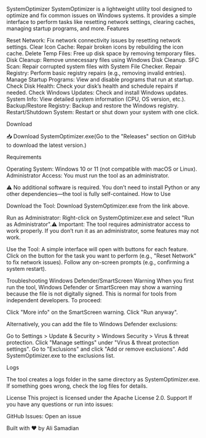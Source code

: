 SystemOptimizer
SystemOptimizer is a lightweight utility tool designed to optimize and fix common issues on Windows systems. It provides a simple interface to perform tasks like resetting network settings, clearing caches, managing startup programs, and more.
Features

Reset Network: Fix network connectivity issues by resetting network settings.
Clear Icon Cache: Repair broken icons by rebuilding the icon cache.
Delete Temp Files: Free up disk space by removing temporary files.
Disk Cleanup: Remove unnecessary files using Windows Disk Cleanup.
SFC Scan: Repair corrupted system files with System File Checker.
Repair Registry: Perform basic registry repairs (e.g., removing invalid entries).
Manage Startup Programs: View and disable programs that run at startup.
Check Disk Health: Check your disk’s health and schedule repairs if needed.
Check Windows Updates: Check and install Windows updates.
System Info: View detailed system information (CPU, OS version, etc.).
Backup/Restore Registry: Backup and restore the Windows registry.
Restart/Shutdown System: Restart or shut down your system with one click.

Download

📥 Download SystemOptimizer.exe(Go to the "Releases" section on GitHub to download the latest version.)

Requirements

Operating System: Windows 10 or 11 (not compatible with macOS or Linux).
Administrator Access: You must run the tool as an administrator.

⚠️ No additional software is required. You don’t need to install Python or any other dependencies—the tool is fully self-contained.
How to Use

Download the Tool:
Download SystemOptimizer.exe from the link above.


Run as Administrator:
Right-click on SystemOptimizer.exe and select "Run as Administrator".⚠️ Important: The tool requires administrator access to work properly. If you don’t run it as an administrator, some features may not work.


Use the Tool:
A simple interface will open with buttons for each feature.
Click on the button for the task you want to perform (e.g., "Reset Network" to fix network issues).
Follow any on-screen prompts (e.g., confirming a system restart).



Troubleshooting
Windows Defender/SmartScreen Warning
When you first run the tool, Windows Defender or SmartScreen may show a warning because the file is not digitally signed. This is normal for tools from independent developers.
To proceed:

Click "More info" on the SmartScreen warning.
Click "Run anyway".

Alternatively, you can add the file to Windows Defender exclusions:

Go to Settings > Update & Security > Windows Security > Virus & threat protection.
Click "Manage settings" under "Virus & threat protection settings".
Go to "Exclusions" and click "Add or remove exclusions".
Add SystemOptimizer.exe to the exclusions list.

Logs

The tool creates a logs folder in the same directory as SystemOptimizer.exe.
If something goes wrong, check the log files for details.

License
This project is licensed under the Apache License 2.0.
Support
If you have any questions or run into issues:


GitHub Issues: Open an issue

Built with ❤️ by Ali Samadian


